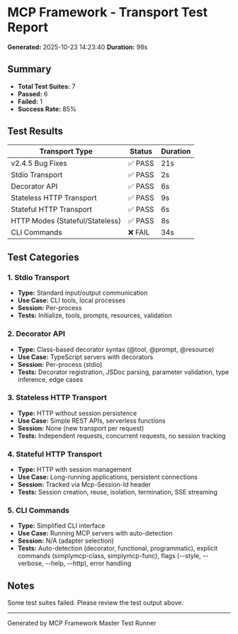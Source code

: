 # MCP Framework - Transport Test Report

**Generated:** 2025-10-23 14:23:40
**Duration:** 98s

## Summary

- **Total Test Suites:** 7
- **Passed:** 6
- **Failed:** 1
- **Success Rate:** 85%

## Test Results

| Transport Type | Status | Duration |
|----------------|--------|----------|
| v2.4.5 Bug Fixes | ✅ PASS | 21s |
| Stdio Transport | ✅ PASS | 2s |
| Decorator API | ✅ PASS | 6s |
| Stateless HTTP Transport | ✅ PASS | 9s |
| Stateful HTTP Transport | ✅ PASS | 6s |
| HTTP Modes (Stateful/Stateless) | ✅ PASS | 8s |
| CLI Commands | ❌ FAIL | 34s |

## Test Categories

### 1. Stdio Transport
- **Type:** Standard input/output communication
- **Use Case:** CLI tools, local processes
- **Session:** Per-process
- **Tests:** Initialize, tools, prompts, resources, validation

### 2. Decorator API
- **Type:** Class-based decorator syntax (@tool, @prompt, @resource)
- **Use Case:** TypeScript servers with decorators
- **Session:** Per-process (stdio)
- **Tests:** Decorator registration, JSDoc parsing, parameter validation, type inference, edge cases

### 3. Stateless HTTP Transport
- **Type:** HTTP without session persistence
- **Use Case:** Simple REST APIs, serverless functions
- **Session:** None (new transport per request)
- **Tests:** Independent requests, concurrent requests, no session tracking

### 4. Stateful HTTP Transport
- **Type:** HTTP with session management
- **Use Case:** Long-running applications, persistent connections
- **Session:** Tracked via Mcp-Session-Id header
- **Tests:** Session creation, reuse, isolation, termination, SSE streaming

### 5. CLI Commands
- **Type:** Simplified CLI interface
- **Use Case:** Running MCP servers with auto-detection
- **Session:** N/A (adapter selection)
- **Tests:** Auto-detection (decorator, functional, programmatic), explicit commands (simplymcp-class, simplymcp-func), flags (--style, --verbose, --help, --http), error handling

## Notes

Some test suites failed. Please review the test output above.

---

Generated by MCP Framework Master Test Runner
